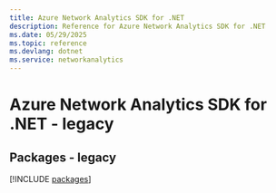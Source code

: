 ```yaml
---
title: Azure Network Analytics SDK for .NET
description: Reference for Azure Network Analytics SDK for .NET
ms.date: 05/29/2025
ms.topic: reference
ms.devlang: dotnet
ms.service: networkanalytics
---
```

# Azure Network Analytics SDK for .NET - legacy
## Packages - legacy
[!INCLUDE [packages](network-analytics-index.md)]